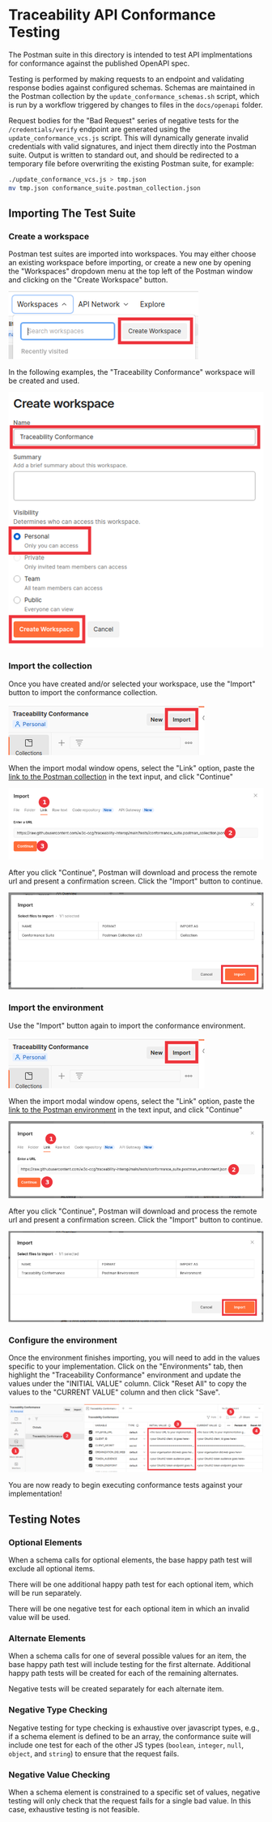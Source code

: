# Traceability API Conformance Testing

The Postman suite in this directory is intended to test API implmentations for
conformance against the published OpenAPI spec.

Testing is performed by making requests to an endpoint and validating response
bodies against configured schemas. Schemas are maintained in the Postman collection
by the `update_conformance_schemas.sh` script, which is run by a workflow triggered
by changes to files in the `docs/openapi` folder.

Request bodies for the "Bad Request" series of negative tests for the `/credentials/verify` endpoint are generated using the `update_conformance_vcs.js` script. This will dynamically generate invalid credentials with valid signatures, and inject them directly into the Postman suite. Output is written to standard out, and should be redirected to a temporary file before overwriting the existing Postman suite, for example:

```bash
./update_conformance_vcs.js > tmp.json
mv tmp.json conformance_suite.postman_collection.json
```

## Importing The Test Suite

### Create a workspace

Postman test suites are imported into workspaces. You may either choose an existing workspace before importing, or create a new one by opening the "Workspaces" dropdown menu at the top left of the Postman window and clicking on the "Create Workspace" button.

<img src="./resources/create-workspace-start.png"/>

In the following examples, the "Traceability Conformance" workspace will be created and used.

<img src="./resources/create-workspace-details.png"/>

### Import the collection

Once you have created and/or selected your workspace, use the "Import" button to import the conformance collection.

<img src="./resources/import-start.png"/>

When the import modal window opens, select the "Link" option, paste the [link to the Postman collection](https://raw.githubusercontent.com/w3c-ccg/traceability-interop/main/tests/conformance_suite.postman_collection.json) in the text input, and click "Continue"

<img src="./resources/import-collection-link.png"/>

After you click "Continue", Postman will download and process the remote url and present a confirmation screen. Click the "Import" button to continue.

<img src="./resources/import-collection-confirm.png"/>

### Import the environment

Use the "Import" button again to import the conformance environment.

<img src="./resources/import-start.png"/>

When the import modal window opens, select the "Link" option, paste the [link to the Postman environment](https://raw.githubusercontent.com/w3c-ccg/traceability-interop/main/tests/conformance_suite.postman_environment.json) in the text input, and click "Continue"

<img src="./resources/import-environment-link.png"/>

After you click "Continue", Postman will download and process the remote url and present a confirmation screen. Click the "Import" button to continue.

<img src="./resources/import-environment-confirm.png"/>

### Configure the environment

Once the environment finishes importing, you will need to add in the values specific to your implementation. Click on the "Environments" tab, then highlight the "Traceability Conformance" environment and update the values under the "INITIAL VALUE" column. Click "Reset All" to copy the values to the "CURRENT VALUE" column and then click "Save".

<img src="./resources/configure-environment.png"/>

You are now ready to begin executing conformance tests against your implementation!

## Testing Notes

### Optional Elements
When a schema calls for optional elements, the base happy path test will exclude all optional items.

There will be one additional happy path test for each optional item, which will be run separately.

There will be one negative test for each optional item in which an invalid value will be used.

### Alternate Elements
When a schema calls for one of several possible values for an item, the base happy path test will include testing for the first alternate. Additional happy path tests will be created for each of the remaining alternates.

Negative tests will be created separately for each alternate item.

### Negative Type Checking
Negative testing for type checking is exhaustive over javascript types, e.g., if a schema element is defined to be an array, the conformance suite will include one test for each of the other JS types (`boolean`, `integer`, `null`, `object`, and `string`) to ensure that the request fails.

### Negative Value Checking
When a schema element is constrained to a specific set of values, negative testing will only check that the request fails for a single bad value. In this case, exhaustive testing is not feasible.
